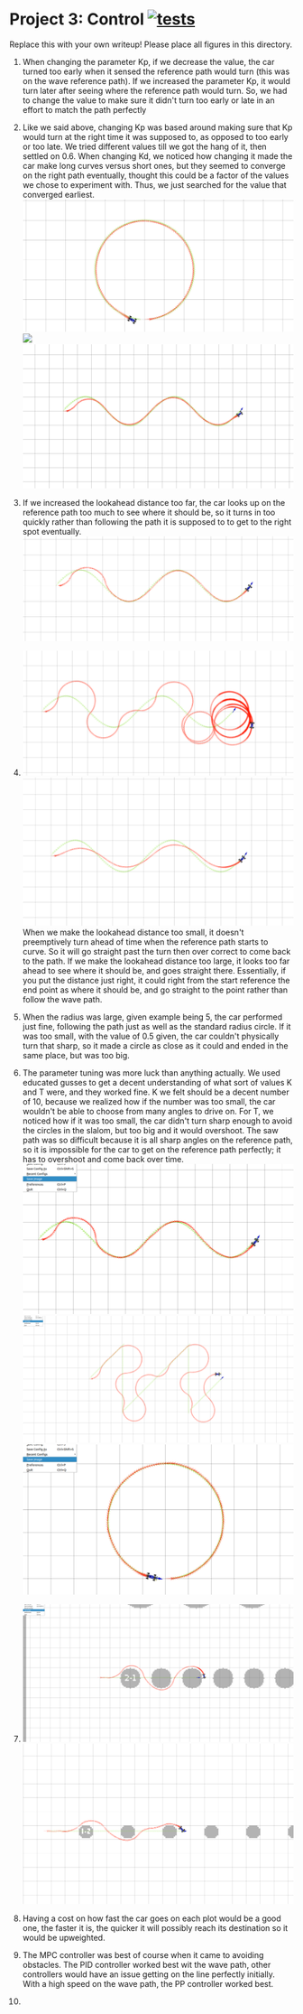 # Project 3: Control [![tests](../../../badges/submit-proj3/pipeline.svg)](../../../pipelines/submit-proj3/latest)

Replace this with your own writeup! Please place all figures in this directory.


1. When changing the parameter Kp, if we decrease the value, the car turned too early when it sensed the reference path would turn (this was on the wave reference path). If we increased the  parameter Kp, it would turn later after seeing where the reference path would turn. So, we had to change the value to make sure it didn't turn too early or late in an effort to match the path perfectly

2. Like we said above, changing Kp was based around making sure that Kp would turn at the right time it was supposed to, as opposed to too early or too late. We tried different values till we got the hang of it, then settled on 0.6. When changing Kd, we noticed how changing it made the car make long curves versus short ones, but they seemed to converge on the right path eventually, thought this could be a factor of the values we chose to experiment with. Thus, we just searched for the value that converged earliest.
![](./pid_circle.png)
![](./pid_left.png)
![](./pid_wave.png)

3. If we increased the lookahead distance too far, the car looks up on the reference path too much to see where it should be, so it turns in too quickly rather than following the path it is supposed to to get to the right spot eventually. 
![](./pp_wave.png)

4. ![](./pp_small.png)
   ![](./pp_large.png)
   When we make the lookahead distance too small, it doesn't preemptively turn ahead of time when the reference path starts to curve. So it will go straight past the turn then over correct to come back to the path. If we make the lookahead distance too large, it looks too far ahead to see where it should be, and goes straight there. Essentially, if you put the distance just right, it could right from the start reference the end point as where it should be, and go straight to the point rather than follow the wave path.

5. When the radius was large, given example being 5, the car performed just fine, following the path just as well as the standard radius circle. If it was too small, with the value of 0.5 given, the car couldn't physically turn that sharp, so it made a circle as close as it could and ended in the same place, but was too big.

6. The parameter tuning was more luck than anything actually. We used educated gusses to get a decent understanding of what sort of values K and T were, and they worked fine. K we felt should be a decent number of 10, because we realized how if the number was too small, the car wouldn't be able to choose from many angles to drive on. For T, we noticed how if it was too small, the car didn't turn sharp enough to avoid the circles in the slalom, but too big and it would overshoot. The saw path was so difficult because it is all sharp angles on the reference path, so it is impossible for the car to get on the reference path perfectly; it has to overshoot and come back over time.
   ![](./mpc_wave.png)
   ![](./mpc_saw.png)
   ![](./mpc_circle.png)

7. ![](./mpc_2_1.png)
   ![](./mpc_1_2.png)

8. Having a cost on how fast the car goes on each plot would be a good one, the faster it is, the quicker it will possibly reach its destination so it would be upweighted.

9. The MPC controller was best of course when it came to avoiding obstacles. The PID controller worked best wit the wave path, other controllers would have an issue getting on the line perfectly initially. With a high speed on the wave path, the PP controller worked best.

10. 
